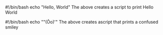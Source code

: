#!/bin/bash
echo "Hello, World"
The above creates a script to print Hello World

#!/bin/bash
echo "\"(Ôo)'"
The above creates ascript that prints a confused smiley
